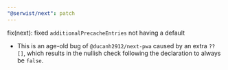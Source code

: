```yaml
---
"@serwist/next": patch
---
```


fix(next): fixed `additionalPrecacheEntries` not having a default

- This is an age-old bug of `@ducanh2912/next-pwa` caused by an extra `?? []`, which results in the nullish check following the declaration to always be `false`.
